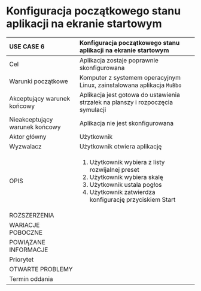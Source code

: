# Konfiguracja początkowego stanu aplikacji na ekranie startowym

<table>
  <thead>
    <tr>
      <th style="text-align:left">USE CASE 6</th>
      <th style="text-align:left">Konfiguracja początkowego stanu aplikacji na ekranie startowym</th>
    </tr>
  </thead>
  <tbody>
    <tr>
      <td style="text-align:left">Cel</td>
      <td style="text-align:left">Aplikacja zostaje poprawnie skonfigurowana</td>
    </tr>
    <tr>
      <td style="text-align:left">Warunki początkowe</td>
      <td style="text-align:left">Komputer z systemem operacyjnym Linux, zainstalowana aplikacja <code>MuBbo</code></td>
    </tr>
    <tr>
      <td style="text-align:left">Akceptujący warunek końcowy</td>
      <td style="text-align:left">Aplikacja jest gotowa do ustawienia strzałek na planszy i rozpoczęcia symulacji</td>
    </tr>
    <tr>
      <td style="text-align:left">Nieakceptujący warunek końcowy</td>
      <td style="text-align:left">Aplikacja nie jest skonfigurowana</td>
    </tr>
    <tr>
      <td style="text-align:left">Aktor główny</td>
      <td style="text-align:left">Użytkownik</td>
    </tr>
    <tr>
      <td style="text-align:left">Wyzwalacz</td>
      <td style="text-align:left">Użytkownik otwiera aplikację</td>
    </tr>
    <tr>
      <td style="text-align:left">OPIS</td>
      <td style="text-align:left">
        <ol>
          <li>Użytkownik wybiera z listy rozwijalnej preset</li>
          <li>Użytkownik wybiera skalę</li>
          <li>Użytkownik ustala pogłos</li>
          <li>Użytkownik zatwierdza konfigurację przyciskiem Start</li>
        </ol>
      </td>
    </tr>
    <tr>
      <td style="text-align:left">ROZSZERZENIA</td>
      <td style="text-align:left"></td>
    </tr>
    <tr>
      <td style="text-align:left">WARIACJE POBOCZNE</td>
      <td style="text-align:left"></td>
    </tr>
    <tr>
      <td style="text-align:left">POWIĄZANE INFORMACJE</td>
      <td style="text-align:left"></td>
    </tr>
    <tr>
      <td style="text-align:left">Priorytet</td>
      <td style="text-align:left"></td>
    </tr>
    <tr>
      <td style="text-align:left">OTWARTE PROBLEMY</td>
      <td style="text-align:left"></td>
    </tr>
    <tr>
      <td style="text-align:left">Termin oddania</td>
      <td style="text-align:left"></td>
    </tr>
  </tbody>
</table>
